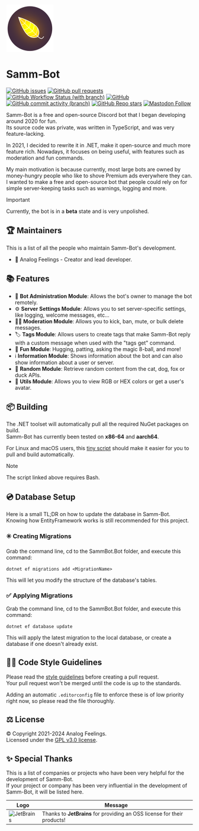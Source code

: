 <img src="/Branding/SammBot.png" width="128" height="128"/>

# Samm-Bot

[![GitHub issues](https://img.shields.io/github/issues/analogfeelings/sammbot?style=flat-square&logo=github&label=Issues)](https://github.com/AnalogFeelings/sammbot/issues)
[![GitHub pull requests](https://img.shields.io/github/issues-pr/analogfeelings/sammbot?label=Pull%20Requests&style=flat-square&logo=github)](https://github.com/AnalogFeelings/sammbot/pulls)
[![GitHub Workflow Status (with branch)](https://img.shields.io/github/actions/workflow/status/analogfeelings/sammbot/unit-tests.yml?branch=master&label=Unit%20Tests&style=flat-square&logo=githubactions&logoColor=white)](https://github.com/AnalogFeelings/SammBot/actions)
[![GitHub](https://img.shields.io/github/license/analogfeelings/sammbot?label=License&style=flat-square&logo=opensourceinitiative&logoColor=white)](https://github.com/AnalogFeelings/sammbot/blob/master/LICENSE)
[![GitHub commit activity (branch)](https://img.shields.io/github/commit-activity/m/analogfeelings/sammbot/master?label=Commit%20Activity&style=flat-square&logo=github)](https://github.com/AnalogFeelings/sammbot/graphs/commit-activity)
[![GitHub Repo stars](https://img.shields.io/github/stars/analogfeelings/sammbot?label=Stargazers&style=flat-square&logo=github)](https://github.com/AnalogFeelings/sammbot/stargazers)
[![Mastodon Follow](https://img.shields.io/mastodon/follow/109309123442839534?domain=https%3A%2F%2Ftech.lgbt%2F&style=flat-square&logo=mastodon&logoColor=white&label=Follow%20Me!&color=6364ff)](https://tech.lgbt/@analog_feelings)

Samm-Bot is a free and open-source Discord bot that I began developing around 2020 for fun.  
Its source code was private, was written in TypeScript, and was very feature-lacking.

In 2021, I decided to rewrite it in .NET, make it open-source and much more feature rich. Nowadays, it focuses on being useful, with features such as moderation and fun commands.

My main motivation is because currently, most large bots are owned by money-hungry people who like to shove Premium ads everywhere they can.  
I wanted to make a free and open-source bot that people could rely on for simple server-keeping tasks such as warnings, logging and more.

> [!IMPORTANT]  
> Currently, the bot is in a **beta** state and is very unpolished.

## :trophy: Maintainers

This is a list of all the people who maintain Samm-Bot's development.

* :floppy_disk: Analog Feelings - Creator and lead developer.

## :books: Features

* :floppy_disk: **Bot Administration Module**: Allows the bot's owner to manage the bot remotely.
* :gear: **Server Settings Module**: Allows you to set server-specific settings, like logging, welcome messages, etc...
* :judge: **Moderation Module**: Allows you to kick, ban, mute, or bulk delete messages.
* :label: **Tags Module**: Allows users to create tags that make Samm-Bot reply with a custom message when used with the "tags get" command.
* :game_die: **Fun Module**: Hugging, patting, asking the magic 8-ball, and more!
* :information_source: **Information Module**: Shows information about the bot and can also show information about a user or server.
* :slot_machine: **Random Module**: Retrieve random content from the cat, dog, fox or duck APIs.
* :wrench: **Utils Module**: Allows you to view RGB or HEX colors or get a user's avatar.
 
## :package: Building

The .NET toolset will automatically pull all the required NuGet packages on build.  
Samm-Bot has currently been tested on **x86-64** and **aarch64**.

For Linux and macOS users, this [tiny script](./Scripts/BuildSamm.sh) should make it easier for you to pull and build automatically.

> [!NOTE]  
> The script linked above requires Bash.

## :cd: Database Setup

Here is a small TL;DR on how to update the database in Samm-Bot.  
Knowing how EntityFramework works is still recommended for this project.

### :eight_spoked_asterisk: Creating Migrations
Grab the command line, cd to the SammBot.Bot folder, and execute this command:

```
dotnet ef migrations add <MigrationName>
```

This will let you modify the structure of the database's tables.

### :white_check_mark: Applying Migrations
Grab the command line, cd to the SammBot.Bot folder, and execute this command:

```
dotnet ef database update
```

This will apply the latest migration to the local database, or create a database if one doesn't already exist.

## :judge: Code Style Guidelines

Please read the [style guidelines](STYLE_GUIDELINES.md) before creating a pull request.  
Your pull request won't be merged until the code is up to the standards.

Adding an automatic `.editorconfig` file to enforce these is of low priority right now, so please read the file thoroughly.

## :balance_scale: License

© Copyright 2021-2024 Analog Feelings.  
Licensed under the [GPL v3.0 license](LICENSE).

## :sparkles: Special Thanks

This is a list of companies or projects who have been very helpful for the development of Samm-Bot.  
If your project or company has been very influential in the development of Samm-Bot, it will be listed here.

<div align="center">
  
  | Logo | Message |
  | ---- | ------- |
  | <img src="https://resources.jetbrains.com/storage/products/company/brand/logos/jetbrains.svg" alt="JetBrains" width="128"/> | Thanks to **JetBrains** for providing an OSS license for their products! |
</div>
